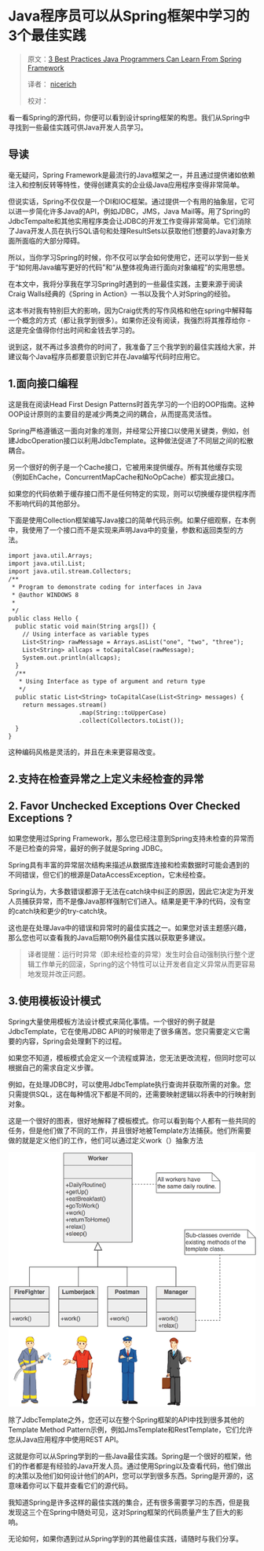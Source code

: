# Java程序员可以从Spring框架中学习的3个最佳实践

> 原文：[3 Best Practices Java Programmers Can Learn From Spring Framework](https://dzone.com/articles/3-best-practices-java-programmers-can-learn-from-s)
>
> 译者： [nicerich](https://github.com/nicerich)
>
> 校对： 


看一看Spring的源代码，你便可以看到设计spring框架的构思。我们从Spring中寻找到一些最佳实践可供Java开发人员学习。

## 导读

毫无疑问，Spring Framework是最流行的Java框架之一，并且通过提供诸如依赖注入和控制反转等特性，使得创建真实的企业级Java应用程序变得非常简单。

但说实话，Spring不仅仅是一个DI和IOC框架。通过提供一个有用的抽象层，它可以进一步简化许多Java的API，例如JDBC，JMS，Java Mail等。用了Spring的JdbcTempalte和其他实用程序类会让JDBC的开发工作变得非常简单。它们消除了Java开发人员在执行SQL语句和处理ResultSets以获取他们想要的Java对象方面所面临的大部分障碍。

所以，当你学习Spring的时候，你不仅可以学会如何使用它，还可以学到一些关于“如何用Java编写更好的代码”和“从整体视角进行面向对象编程”的实用思想。

在本文中，我将分享我在学习Spring时遇到的一些最佳实践，主要来源于阅读Craig Walls经典的《Spring in Action》一书以及我个人对Spring的经验。

这本书对我有特别巨大的影响，因为Craig优秀的写作风格和他在spring中解释每一个概念的方式（都让我学到很多）。如果你还没有阅读，我强烈将其推荐给你 - 这是完全值得你付出时间和金钱去学习的。

说到这，就不再过多浪费你的时间了，我准备了三个我学到的最佳实践给大家，并建议每个Java程序员都要意识到它并在Java编写代码时应用它。



## 1.面向接口编程

这是我在阅读Head First Design Patterns时首先学习的一个旧的OOP指南。这种OOP设计原则的主要目的是减少两类之间的耦合，从而提高灵活性。

Spring严格遵循这一面向对象的准则，并经常公开接口以使用关键类，例如，创建JdbcOperation接口以利用JdbcTemplate。这种做法促进了不同层之间的松散耦合。

另一个很好的例子是一个Cache接口，它被用来提供缓存。所有其他缓存实现（例如EhCache，ConcurrentMapCache和NoOpCache）都实现此接口。

如果您的代码依赖于缓存接口而不是任何特定的实现，则可以切换缓存提供程序而不影响代码的其他部分。

下面是使用Collection框架编写Java接口的简单代码示例。如果仔细观察，在本例中，我使用了一个接口而不是实现来声明Java中的变量，参数和返回类型的方法。
```
import java.util.Arrays;
import java.util.List;
import java.util.stream.Collectors;
/**
 * Program to demonstrate coding for interfaces in Java
 * @author WINDOWS 8
 *
 */
public class Hello {
  public static void main(String args[]) {
    // Using interface as variable types
    List<String> rawMessage = Arrays.asList("one", "two", "three");
    List<String> allcaps = toCapitalCase(rawMessage);
    System.out.println(allcaps);
  }
  /**
   * Using Interface as type of argument and return type
   */
  public static List<String> toCapitalCase(List<String> messages) {
    return messages.stream()
                    .map(String::toUpperCase)
                    .collect(Collectors.toList());
  }
}
```

这种编码风格是灵活的，并且在未来更容易改变。


## 2.支持在检查异常之上定义未经检查的异常
## 2. Favor Unchecked Exceptions Over Checked Exceptions ? 


如果您使用过Spring Framework，那么您已经注意到Spring支持未检查的异常而不是已检查的异常，最好的例子就是Spring JDBC。

Spring具有丰富的异常层次结构来描述从数据库连接和检索数据时可能会遇到的不同错误，但它们的根源是DataAccessException，它未经检查。

Spring认为，大多数错误都源于无法在catch块中纠正的原因，因此它决定为开发人员捕获异常，而不是像Java那样强制它们进入。结果是更干净的代码，没有空的catch块和更少的try-catch块。

这也是在处理Java中的错误和异常时的最佳实践之一。如果您对该主题感兴趣，那么您也可以查看我的Java后期10例外最佳实践以获取更多建议。

> 译者提醒：运行时异常（即未经检查的异常）发生时会自动强制执行整个逻辑工作单元的回滚，Spring的这个特性可以让开发者自定义异常从而更容易地发现并改正问题。 

## 3.使用模板设计模式

Spring大量使用模板方法设计模式来简化事情。一个很好的例子就是JdbcTemplate，它在使用JDBC API的时候带走了很多痛苦。您只需要定义它需要的内容，Spring会处理剩下的过程。

如果您不知道，模板模式会定义一个流程或算法，您无法更改流程，但同时您可以根据自己的需求自定义步骤。

例如，在处理JDBC时，可以使用JdbcTemplate执行查询并获取所需的对象。您只需提供SQL，这在每种情况下都是不同的，还需要映射逻辑以将表中的行映射到对象。

这是一个很好的图表，很好地解释了模板模式。你可以看到每个人都有一些共同的任务，但是他们做了不同的工作，并且很好地被Template方法捕获。他们所需要做的就是定义他们的工作，他们可以通过定义work（）抽象方法

![image](https://github.com/nicerich/spring4all/blob/master/translate/images/Template%20method%20pattern%20in%20Java%20example.png?raw=true)

除了JdbcTemplate之外，您还可以在整个Spring框架的API中找到很多其他的Template Method Pattern示例，例如JmsTemplate和RestTemplate，它们允许您从Java应用程序中使用REST API。

这就是你可以从Spring学到的一些Java最佳实践。Spring是一个很好的框架，他们的作者都是有经验的Java开发人员。通过使用Spring以及查看代码，他们做出的决策以及他们如何设计他们的API，您可以学到很多东西。Spring是开源的，这意味着你可以下载并查看它们的源代码。

我知道Spring是许多这样的最佳实践的集合，还有很多需要学习的东西，但是我发现这三个在Spring中随处可见，这对Spring框架的代码质量产生了巨大的影响。

无论如何，如果你遇到过从Spring学到的其他最佳实践，请随时与我们分享。




